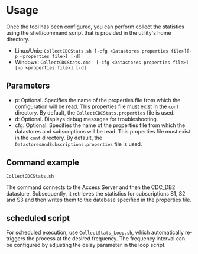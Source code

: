 # Usage
Once the tool has been configured, you can perform collect the statistics using the shell/command script that is provided in the utility's home directory.

* Linux/Unix: `CollectCDCStats.sh [-cfg <Datastores properties file>][-p <properties file>] [-d]`
* Windows: `CollectCDCStats.cmd  [-cfg <Datastores properties file>][-p <properties file>] [-d]`


## Parameters
- p: Optional. Specifies the name of the properties file from which the configuration will be read. This properties file must exist in the `conf` directory. By default, the `CollectCDCStats.properties` file is used.
- d: Optional. Displays debug messages for troubleshooting.
- cfg: Optional. Specifies the name of the properties file from which the datastores and subscriptions will be read. This properties file must exist in the `conf` directory. By default, the `DatastoresAndSubscriptions.properties` file is used.

## Command example
`CollectCDCStats.sh`

The command connects to the Access Server and then the CDC_DB2 datastore. Subsequently, it retrieves the statistics for subscriptions S1, S2 and S3 and then writes them to the database specified in the properties file.

## scheduled script

For scheduled execution, use `CollectStats_Loop.sh`, which automatically re-triggers the process at the desired frequency. The frequency interval can be configured by adjusting the delay parameter in the loop script.
